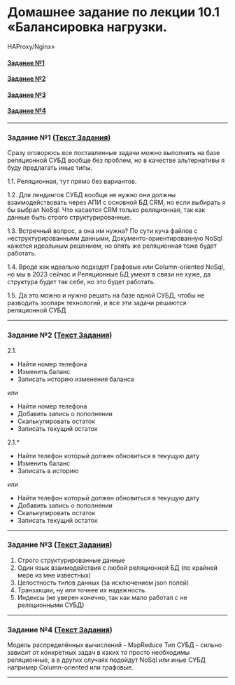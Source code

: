 # Домашнее задание по лекции 10.1 «Балансировка нагрузки.
HAProxy/Nginx»

#### [Задание №1](#задание-1-текст-задания)
#### [Задание №2](#задание-2-текст-задания)
#### [Задание №3](#задание-3-текст-задания)
#### [Задание №4](#задание-4-текст-задания)

---

### Задание №1 ([Текст Задания](https://github.com/netology-code/sdb-homeworks/blob/main/11-01.md#%D0%B7%D0%B0%D0%B4%D0%B0%D0%BD%D0%B8%D0%B5-1-%D1%81%D1%83%D0%B1%D0%B4))

Сразу оговорюсь все поставленные задачи можно выполнить на базе реляционной СУБД вообще без проблем, но в качестве 
альтернативы я буду предлагать иные типы.

1.1. Реляционная, тут прямо без вариантов.

1.2. Для лендингов СУБД вообще не нужно они должны взаимодействовать через АПИ с основной БД CRM,
но если выбирать я бы выбрал NoSql. Что касается CRM только реляционная, так как данные быть строго 
структурированные.

1.3. Встречный вопрос, а она им нужна? По сути куча файлов с неструктурированными данными, Документо-ориентированную NoSql кажется идеальным 
решением, но опять же реляционная тоже будет работать.

1.4. Вроде как идеально подходят Графовые или Column-oriented NoSql, но мы в 2023 сейчас и Реляционные БД умеют в связи не хуже, да 
структура будет так себе, но это будет работать.

1.5. Да это можно и нужно решать на базе одной СУБД, чтобы не разводить зоопарк технологий, и все эти задачи решаются 
реляционной СУБД

---

### Задание №2 ([Текст Задания](https://github.com/netology-code/sdb-homeworks/blob/main/11-01.md#%D0%B7%D0%B0%D0%B4%D0%B0%D0%BD%D0%B8%D0%B5-2-%D1%82%D1%80%D0%B0%D0%BD%D0%B7%D0%B0%D0%BA%D1%86%D0%B8%D0%B8))

2.1.

- Найти номер телефона
- Изменить баланс
- Записать историю изменения баланса

или

- Найти номер телефона
- Добавить запись о пополнении
- Скалькулировать остаток
- Записать текущий остаток

2.1.*

- Найти телефон который должен обновиться в текущую дату
- Изменить баланс
- Записать в историю

или 

- Найти телефон который должен обновиться в текущую дату
- Добавить запись о пополнении
- Скалькулировать остаток
- Записать текущий остаток

---

### Задание №3 ([Текст Задания](https://github.com/netology-code/sdb-homeworks/blob/main/11-01.md#%D0%B7%D0%B0%D0%B4%D0%B0%D0%BD%D0%B8%D0%B5-3-sql-vs-nosql))

1. Строго структурированные данные
2. Один язык взаимодействия с любой реляционной БД (по крайней мере из мне известных)
3. Целостность типов данных (за исключением json полей)
4. Транзакции, ну или точнее их надежность.
5. Индексы (не уверен конечно, так как мало работал с не реляционными СУБД)

---

### Задание №4 ([Текст Задания](https://github.com/netology-code/sdb-homeworks/blob/main/11-01.md#%D0%B7%D0%B0%D0%B4%D0%B0%D0%BD%D0%B8%D0%B5-4-%D0%BA%D0%BB%D0%B0%D1%81%D1%82%D0%B5%D1%80%D1%8B))

Модель распределённых вычислений - MapReduce
Тип СУБД - сильно зависит от конкретных задач в каких то просто необходимы реляционные, а в других случаях подойдут 
NoSql или иные СУБД например Column-oriented или графовые.

---
